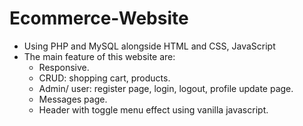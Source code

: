 # Ecommerce-Website
- Using PHP and MySQL alongside HTML and CSS, JavaScript
- The main feature of this website are:
  + Responsive.
  + CRUD: shopping cart, products.
  + Admin/ user: register page, login, logout, profile update page.
  + Messages page.
  + Header with toggle menu effect using vanilla javascript.

